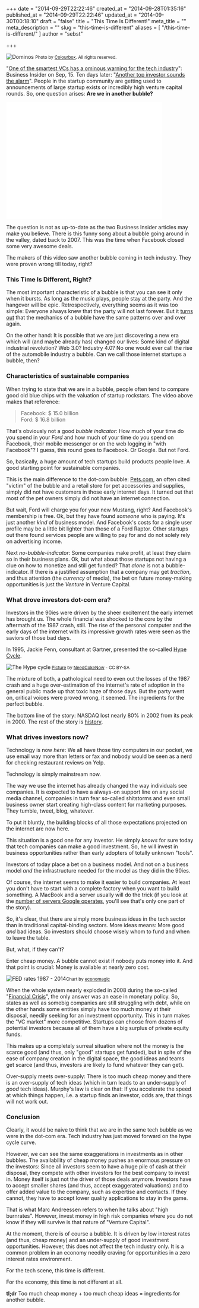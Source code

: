 +++
date = "2014-09-29T22:22:46"
created_at = "2014-09-28T01:35:16"
published_at = "2014-09-29T22:22:46"
updated_at = "2014-09-30T00:18:10"
draft = "false"
title = "This Time Is Different!"
meta_title = ""
meta_description = ""
slug = "this-time-is-different"
aliases = [ "/this-time-is-different/" ]
author = "sebst"

+++

![Dominos](/content/images/2014/Sep/dominos.jpg)
<small>Photo by [Colourbox](http://www.colourbox.com/). All rights reserved.</small>

"[One of the smartest VCs has a ominous warning for the tech industry](http://www.businessinsider.com/bill-gurley-silicon-valley-is-taking-on-too-much-risk-2014-9)": Business Insider on Sep, 15. Ten days later: "[Another top investor sounds the alarm](http://www.businessinsider.com/marc-andreessen-on-startup-burn-rates-worry-2014-9)". People in the startup community are getting used to announcements of large startup exists or incredibly high venture capital rounds. So, one question arises: **Are we in another bubble?**

<iframe width="420" height="315" src="//www.youtube.com/embed/I6IQ_FOCE6I" frameborder="0" allowfullscreen></iframe>

The question is not as up-to-date as the two Business Insider articles may make you believe. There is this funny song about a bubble going around in the valley, dated back to 2007. This was the time when Facebook closed some very awesome deals. 

The makers of this video saw another bubble coming in tech industry. They were proven wrong till today, right?

### This Time Is Different, Right?

The most important characteristic of a bubble is that you can see it only when it bursts. As long as the music plays, people stay at the party. And the hangover will be epic. Retrospectively, everything seems as it was too simple: Everyone always knew that the party will not last forever. But it [turns out](http://www.amazon.com/This-Time-Different-Centuries-Financial/dp/0691152640) that the mechanics of a bubble have the same patterns over and over again. 

On the other hand: It is possible that we are just discovering a new era which will (and maybe already has) changed our lives: Some kind of digital industrial revolution? Web 3.0? Industry 4.0? No one would ever call the rise of the automobile industry a bubble. Can we call those internet startups a bubble, then?

### Characteristics of sustainable companies

When trying to state that we are in a bubble, people often tend to compare good old blue chips with the valuation of startup rockstars. The video above makes that reference: 

<blockquote>
	Facebook: $ 15.0 billion
    <br>
    Ford: $ 16.8 billion
</blockquote>

That's obviously not a good *bubble indicator*: How much of your time do you spend in your *Ford* and how much of your time do you spend on Facebook, their mobile messenger or on the web logging in "with Facebook"? I guess, this round goes to Facebook. Or Google. But not Ford.

So, basically, a huge amount of tech startups build products people love. A good starting point for sustainable companies. 

This is the main difference to the dot-com bubble: [Pets.com](https://en.wikipedia.org/wiki/Pets.com), an often cited "victim" of the bubble and a retail store for pet accessories and supplies, simply did not have customers in those early internet days. It turned out that most of the pet owners simply did not have an internet connection.

But wait, Ford will charge you for your new Mustang, right? And Facebook's membership is free. Ok, but they have found *someone* who is paying. It's just another *kind* of business model. And Facebook's costs for a single user profile may be a little bit lighter than those of a Ford Raptor. Other startups out there found services people are willing to pay for and do not solely rely on advertising income. 

Next *no-bubble-indicator*: Some companies make profit, at least they claim so in their business plans. Ok, but what about those startups not having a clue on how to monetize and still get funded? That *alone* is not a bubble-indicator. If there is a justified assumption that a company may get *traction*, and thus attention (the *currency* of media), the bet on future money-making opportunities is just the *Venture* in Venture Capital.

### What drove investors dot-com era?

Investors in the 90ies were driven by the sheer excitement the early internet has brought us. The whole financial was shocked to the core by the aftermath of the 1987 crash, still. The rise of the personal computer and the early days of the internet with its impressive growth rates were seen as the saviors of those bad days. 

In 1995, Jackie Fenn, consultant at Gartner, presented the so-called [Hype Cycle](https://en.wikipedia.org/wiki/Hype_cycle). 

![The Hype cycle](/content/images/2014/Sep/Hype-Cycle-General.png)<small> [Picture](https://commons.wikimedia.org/wiki/File:Hype-Cycle-General.png) by [NeedCokeNow](https://en.wikipedia.org/wiki/User:NeedCokeNow) - CC BY-SA</small>

The mixture of both, a pathological need to even out the losses of the 1987 crash and a huge over-estimation of the internet's rate of adoption in the general public made up that toxic haze of those days. But the party went on, critical voices were proved wrong, it seemed. The ingredients for the perfect bubble. 

The bottom line of the story: NASDAQ lost nearly 80% in 2002 from its peak in 2000. The rest of the story is [history](https://en.wikipedia.org/wiki/Dot-com_bubble).

### What drives investors now?

Technology is now *here*: We all have those tiny computers in our pocket, we use email way more than letters or fax and nobody would be seen as a nerd for checking restaurant reviews on Yelp. 

Technology is simply mainstream now. 

The way we use the internet has already changed the way individuals see companies. It is expected to have a always-on support line on any social media channel, companies in turn fear so-called shitstorms and even small business owner start creating high-class content for marketing purposes. They tumble, tweet, blog, whatever.

To put it bluntly, the building blocks of all those expectations projected on the internet are now here.

This situation is a good one for any investor. He simply *knows* for sure today that tech companies can make a good investment. So, he will invest in business opportunities rather than early adopters of totally unknown "tools".

Investors of today place a bet on a business model. And not on a business model *and* the infrastructure needed for the model as they did in the 90ies.

Of course, the internet seems to make it easier to build companies. At least you don't have to start with a complete factory when you want to build something. A MacBook and a server usually will do the trick (if you look at the [number of servers Google operates](http://gizmodo.com/5517041/googles-insane-number-of-servers-visualized), you'll see that's only one part of the story).

So, it's clear, that there are simply more business ideas in the tech sector than in traditional capital-binding sectors. More ideas means: More good *and* bad ideas. So investors should choose wisely whom to fund and when to leave the table. 

But, what, if they can't?

Enter cheap money. A bubble cannot exist if nobody puts money into it. And that point is crucial: Money is available at nearly zero cost.

![FED rates 1987 - 2014](/content/images/2014/Sep/fedfunds.gif)<small>Chart by [economagic](http://www.economagic.com/)</small>

When the whole system nearly exploded in 2008 during the so-called "[Financial Crisis](https://en.wikipedia.org/wiki/Financial_crisis_of_2007%E2%80%9308)", the only answer was an ease in monetary policy. So, states as well as somebig companies are still struggling with debt, while on the other hands some entities simply have too much money at their disposal, needily seeking for an investment opportunity. This in turn makes the "VC market" more competitive. Startups can choose from dozens of potential investors because all of them have a big surplus of private equity funds. 

This makes up a completely surreal situation where not the money is the scarce good (and thus, only "good" startups get funded), but in spite of the ease of company creation in the digital space, the good ideas and teams get scarce (and thus, investors are likely to fund whatever they can get).

Over-supply meets over-supply: There is too much cheap money and there is an over-supply of tech ideas (which in turn leads to an under-supply of *good* tech ideas). Murphy's law is clear on that: If you accelerate the speed at which things happen, i.e. a startup finds an investor, odds are, that things will not work out.


### Conclusion

Clearly, it would be naive to think that we are in the same tech bubble as we were in the dot-com era. Tech industry has just moved forward on the hype cycle curve. 

However, we can see the same exaggerations in investments as in other bubbles. The availability of cheap money pushes an enormous pressure on the investors: Since all investors seem to have a huge pile of cash at their disposal, they compete with other investors for the best company to invest in. Money itself is just not the driver of those deals anymore. Investors have to accept smaller shares (and thus, accept exaggerated valuations) and to offer added value to the company, such as expertise and contacts. If they cannot, they have to accept lower quality applications to stay in the game.

That is what Marc Andreessen refers to when he talks about "high burnrates". However, invest money in high risk companies where you do not know if they will survive is that nature of "Venture Capital".

At the moment, there is of course a bubble. It is driven by low interest rates (and thus, cheap money) and an under-supply of good investment opportunities. However, this does not affect the tech industry only. It is a common problem in an economy needily craving for opportunities in a zero interest rates environment.

For the tech scene, this time is different. 

For the economy, this time is not different at all. 


**tl;dr** Too much cheap money + too much cheap ideas = ingredients for another bubble.
